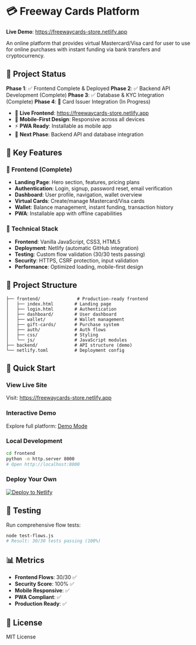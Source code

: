 # 💳 Freeway Cards Platform

**Live Demo**: https://freewaycards-store.netlify.app

An online platform that provides virtual Mastercard/Visa card  for user to use for online purchases with instant funding via bank transfers and cryptocurrency.

## 🎯 Project Status

**Phase 1**: ✅ Frontend Complete & Deployed
**Phase 2**: ✅ Backend API Development (Complete)
**Phase 3**: ✅ Database & KYC Integration (Complete)
**Phase 4**: 🔄 Card Issuer Integration (In Progress)

- 🚀 **Live Frontend**: https://freewaycards-store.netlify.app
- 📱 **Mobile-First Design**: Responsive across all devices
- ⚡ **PWA Ready**: Installable as mobile app
- 🔧 **Next Phase**: Backend API and database integration

## 🌟 Key Features

### 🎨 Frontend (Complete)
- **Landing Page**: Hero section, features, pricing plans
- **Authentication**: Login, signup, password reset, email verification
- **Dashboard**: User profile, navigation, wallet overview
- **Virtual Cards**: Create/manage Mastercard/Visa cards
- **Wallet**: Balance management, instant funding, transaction history
- **PWA**: Installable app with offline capabilities

### 🔧 Technical Stack
- **Frontend**: Vanilla JavaScript, CSS3, HTML5
- **Deployment**: Netlify (automatic GitHub integration)
- **Testing**: Custom flow validation (30/30 tests passing)
- **Security**: HTTPS, CSRF protection, input validation
- **Performance**: Optimized loading, mobile-first design

## 📁 Project Structure

```
├── frontend/              # Production-ready frontend
│   ├── index.html        # Landing page
│   ├── login.html        # Authentication
│   ├── dashboard/        # User dashboard
│   ├── wallet/           # Wallet management
│   ├── gift-cards/       # Purchase system
│   ├── auth/             # Auth flows
│   ├── css/              # Styling
│   └── js/               # JavaScript modules
├── backend/              # API structure (demo)
└── netlify.toml          # Deployment config
```

## 🚀 Quick Start

### View Live Site
Visit: https://freewaycards-store.netlify.app

### Interactive Demo
Explore full platform: [Demo Mode](demo.html)

### Local Development
```bash
cd frontend
python -m http.server 8000
# Open http://localhost:8000
```

### Deploy Your Own
[![Deploy to Netlify](https://www.netlify.com/img/deploy/button.svg)](https://app.netlify.com/start/deploy?repository=https://github.com/Atlanticfreeways/freewaycards.store)

## 🧪 Testing

Run comprehensive flow tests:
```bash
node test-flows.js
# Result: 30/30 tests passing (100%)
```

## 📊 Metrics
- **Frontend Flows**: 30/30 ✅
- **Security Score**: 100% ✅
- **Mobile Responsive**: ✅
- **PWA Compliant**: ✅
- **Production Ready**: ✅

## 📄 License

MIT License